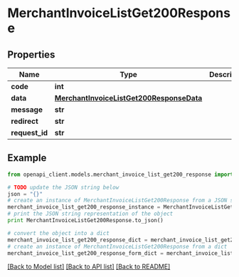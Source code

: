 # MerchantInvoiceListGet200Response


## Properties

Name | Type | Description | Notes
------------ | ------------- | ------------- | -------------
**code** | **int** |  | [optional] 
**data** | [**MerchantInvoiceListGet200ResponseData**](MerchantInvoiceListGet200ResponseData.md) |  | [optional] 
**message** | **str** |  | [optional] 
**redirect** | **str** |  | [optional] 
**request_id** | **str** |  | [optional] 

## Example

```python
from openapi_client.models.merchant_invoice_list_get200_response import MerchantInvoiceListGet200Response

# TODO update the JSON string below
json = "{}"
# create an instance of MerchantInvoiceListGet200Response from a JSON string
merchant_invoice_list_get200_response_instance = MerchantInvoiceListGet200Response.from_json(json)
# print the JSON string representation of the object
print MerchantInvoiceListGet200Response.to_json()

# convert the object into a dict
merchant_invoice_list_get200_response_dict = merchant_invoice_list_get200_response_instance.to_dict()
# create an instance of MerchantInvoiceListGet200Response from a dict
merchant_invoice_list_get200_response_form_dict = merchant_invoice_list_get200_response.from_dict(merchant_invoice_list_get200_response_dict)
```
[[Back to Model list]](../README.md#documentation-for-models) [[Back to API list]](../README.md#documentation-for-api-endpoints) [[Back to README]](../README.md)


